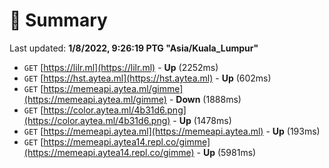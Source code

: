 # 📖 Summary
Last updated: **1/8/2022, 9:26:19 PTG "Asia/Kuala_Lumpur"**

- `GET` [https://lilr.ml](https://lilr.ml) - **Up** (2252ms)
- `GET` [https://hst.aytea.ml](https://hst.aytea.ml) - **Up** (602ms)
- `GET` [https://memeapi.aytea.ml/gimme](https://memeapi.aytea.ml/gimme) - **Down** (1888ms)
- `GET` [https://color.aytea.ml/4b31d6.png](https://color.aytea.ml/4b31d6.png) - **Up** (1478ms)
- `GET` [https://memeapi.aytea.ml](https://memeapi.aytea.ml) - **Up** (193ms)
- `GET` [https://memeapi.aytea14.repl.co/gimme](https://memeapi.aytea14.repl.co/gimme) - **Up** (5981ms)
